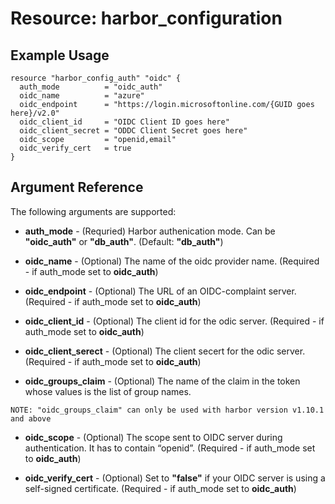 # Resource: harbor_configuration

## Example Usage
```
resource "harbor_config_auth" "oidc" {
  auth_mode          = "oidc_auth"
  oidc_name          = "azure"
  oidc_endpoint      = "https://login.microsoftonline.com/{GUID goes here}/v2.0"
  oidc_client_id     = "OIDC Client ID goes here"
  oidc_client_secret = "ODDC Client Secret goes here"
  oidc_scope         = "openid,email"
  oidc_verify_cert   = true
}
```

## Argument Reference
The following arguments are supported:

* **auth_mode** - (Requried) Harbor authenication mode. Can be **"oidc_auth"** or **"db_auth"**. (Default: **"db_auth"**)

* **oidc_name** - (Optional) The name of the oidc provider name. (Required - if auth_mode set to **oidc_auth**)

* **oidc_endpoint** - (Optional) The URL of an OIDC-complaint server. (Required - if auth_mode set to **oidc_auth**)

* **oidc_client_id** - (Optional) The client id for the odic server. (Required - if auth_mode set to **oidc_auth**)

* **oidc_client_serect** - (Optional) The client secert for the odic server. (Required - if auth_mode set to **oidc_auth**)

* **oidc_groups_claim** - (Optional) The name of the claim in the token whose values is the list of group names.

`NOTE: "oidc_groups_claim" can only be used with harbor version v1.10.1 and above`

* **oidc_scope** - (Optional) The scope sent to OIDC server during authentication. It has to contain “openid”. (Required - if auth_mode set to **oidc_auth**)

* **oidc_verify_cert** - (Optional) Set to **"false"** if your OIDC server is using a self-signed certificate. (Required - if auth_mode set to **oidc_auth**)